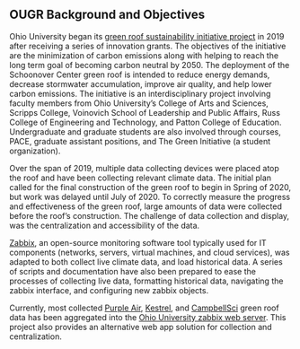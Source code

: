 ## OUGR Background and Objectives
Ohio University began its [green roof sustainability initiative project](https://www.ohio.edu/sustainability/schoonover-green-roof-project) in 2019 after receiving a series of innovation grants. The objectives of the initiative are the minimization of carbon emissions along with helping to reach the long term goal of becoming carbon neutral by 2050. The deployment of the Schoonover Center green roof is intended to reduce energy demands, decrease stormwater accumulation, improve air quality, and help lower carbon emissions. The initiative is an interdisciplinary project involving faculty members from Ohio University’s College of Arts and Sciences, Scripps College, Voinovich School of Leadership and Public Affairs, Russ College of Engineering and Technology, and Patton College of Education. Undergraduate and graduate students are also involved through courses, PACE, graduate assistant positions, and The Green Initiative (a student organization). 

Over the span of 2019, multiple data collecting devices were placed atop the roof and have been collecting relevant climate data. The initial plan called for the final construction of the green roof to begin in Spring of 2020, but work was delayed until July of 2020. To correctly measure the progress and effectiveness of the green roof, large amounts of data were collected before the roof’s construction. The challenge of data collection and display, was the centralization and accessibility of the data.

[Zabbix](https://www.zabbix.com/), an open-source monitoring software tool typically used for IT components (networks, servers, virtual machines, and cloud services), was adapted to both collect live climate data, and load historical data. A series of scripts and documentation have also been prepared to ease the processes of collecting live data, formatting historical data, navigating the zabbix interface, and configuring new zabbix objects.

Currently, most collected [Purple Air](https://www2.purpleair.com/), [Kestrel](https://kestrelinstruments.com/), and [CampbellSci](https://www.campbellsci.com/) green roof data has been aggregated into the [ Ohio University zabbix web server](https://zabbix.its.ohio.edu/zabbix/zabbix.php?action=dashboard.view). This project also provides an alternative web app solution for collection and centralization.
